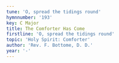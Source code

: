 ```yaml
---
tune: 'O, spread the tidings round'
hymnnumber: '193'
key: C Major
title: The Comforter Has Come
firstline: 'O, spread the tidings round'
topic: 'Holy Spirit: Comforter'
author: 'Rev. F. Bottome, D. D.'
year: '-'
---
```

